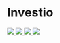 <h1>Investio</h1> 
<a href="https://skillicons.dev"> <img src="https://skillicons.dev/icons?i=html"/> </a>
<a href="https://skillicons.dev"> <img src="https://skillicons.dev/icons?i=css"/> </a>
<a href="https://skillicons.dev"> <img src="https://skillicons.dev/icons?i=js"/> </a>
<a href="https://skillicons.dev"> <img src="https://skillicons.dev/icons?i=mongodb"/> </a>
